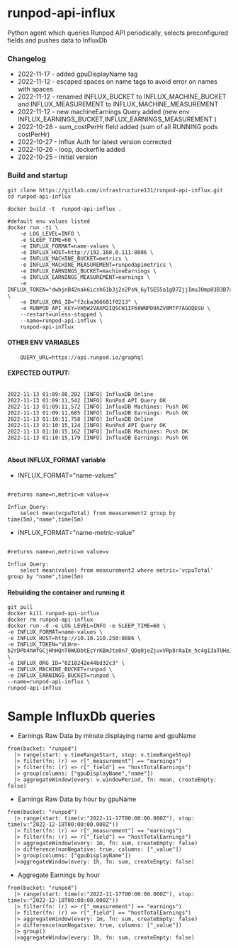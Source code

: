 # runpod-api-influx

Python agent which queries Runpod API periodically, selects preconfigured fields and pushes data to InfluxDb

### Changelog

- 2022-11-17 - added gpuDisplayName tag
- 2022-11-12 - escaped spaces on name tags to avoid error on names with spaces
- 2022-11-12 - renamed INFLUX_BUCKET to INFLUX_MACHINE_BUCKET and INFLUX_MEASUREMENT to INFLUX_MACHINE_MEASUREMENT
- 2022-11-12 - new machineEarnings Query added (new env INFLUX_EARNINGS_BUCKET,INFLUX_EARNINGS_MEASUREMENT )
- 2022-10-28 - sum_costPerHr field added (sum of all RUNNING pods costPerHr)
- 2022-10-27 - Influx Auth for latest version corrected
- 2022-10-26 - loop, dockerfile added
- 2022-10-25 - Initial version


### Build and startup

```
git clone https://gitlab.com/infrastructure131/runpod-api-influx.git
cd runpod-api-influx

docker build -t  runpod-api-influx .

#default env values listed
docker run -ti \
    -e LOG_LEVEL=INFO \
    -e SLEEP_TIME=60 \
    -e INFLUX_FORMAT=name-values \
    -e INFLUX_HOST=http://192.168.0.111:8086 \
    -e INFLUX_MACHINE_BUCKET=metrics \
    -e INFLUX_MACHINE_MEASUREMENT=runpodapimetrics \
    -e INFLUX_EARNINGS_BUCKET=machineEarnings \
    -e INFLUX_EARNINGS_MEASUREMENT=earnings \
    -e INFLUX_TOKEN="dwbjnB42nak6icsh61b3j2e2PsN_6yTSE55a1gD7ZjjImuJOmp03B3B7xxcTQeIKuI43w6TV_4v33C0AEDE1Cw==" \
    -e INFLUX_ORG_ID="f2cba366681f0213" \
    -e RUNPOD_API_KEY=VH5W2VAXM2IQSCW1IF68WNPD9AZV8MTP7AGOQESU \
    --restart=unless-stopped \
    --name=runpod-api-influx \
    runpod-api-influx

```

#### OTHER ENV VARIABLES

```
    QUERY_URL=https://api.runpod.io/graphql

```


#### EXPECTED OUTPUT:

```

2022-11-13 01:09:08,282 [INFO] InfluxDB Online
2022-11-13 01:09:11,542 [INFO] RunPod API Query OK
2022-11-13 01:09:11,572 [INFO] InfluxDB Machines: Push OK
2022-11-13 01:09:11,685 [INFO] InfluxDB Earnings: Push OK
2022-11-13 01:10:11,758 [INFO] InfluxDB Online
2022-11-13 01:10:15,124 [INFO] RunPod API Query OK
2022-11-13 01:10:15,162 [INFO] InfluxDB Machines: Push OK
2022-11-13 01:10:15,179 [INFO] InfluxDB Earnings: Push OK


```

#### About INFLUX_FORMAT variable


- INFLUX_FORMAT="name-values"
```

#returns name=n,metric=m value=v

Influx Query:
    select mean(vcpuTotal) from measurement2 group by time(5m),"name",time(5m)

```
- INFLUX_FORMAT="name-metric-value" 
```

#returns name=n,metric=m value=v

Influx Query:
    select mean(value) from measurement2 where metric='vcpuTotal' group by "name",time(5m)

```

#### Rebuilding the container and running it
```
git pull
docker kill runpod-api-influx 
docker rm runpod-api-influx 
docker run -d -e LOG_LEVEL=INFO -e SLEEP_TIME=60 \
-e INFLUX_FORMAT=name-values \
-e INFLUX_HOST=http://10.10.110.250:8086 \
-e INFLUX_TOKEN="VLHre-b2rDPb4hWfGCjHhHQnT0WUDbtEcYrKBmJte0n7_QDq0jeZjuvVRp8rAaIm_hc4g13aTUHe1cV4p0b7_w==" \
-e INFLUX_ORG_ID="0218242e44bd32c3" \
-e INFLUX_MACHINE_BUCKET=runpod \
-e INFLUX_EARNINGS_BUCKET=runpod \
--name=runpod-api-influx \
runpod-api-influx
```


# Sample InfluxDb queries

- Earnings Raw Data by minute displaying name and gpuName
```
from(bucket: "runpod")
  |> range(start: v.timeRangeStart, stop: v.timeRangeStop)
  |> filter(fn: (r) => r["_measurement"] == "earnings")
  |> filter(fn: (r) => r["_field"] == "hostTotalEarnings")
  |> group(columns: ["gpuDisplayName","name"])
  |> aggregateWindow(every: v.windowPeriod, fn: mean, createEmpty: false)
```
- Earnings Raw Data by hour by gpuName

```
from(bucket: "runpod")
  |> range(start: time(v:"2022-11-17T00:00:00.000Z"), stop: time(v:"2022-12-18T00:00:00.000Z"))
  |> filter(fn: (r) => r["_measurement"] == "earnings")
  |> filter(fn: (r) => r["_field"] == "hostTotalEarnings")
  |> aggregateWindow(every: 1m, fn: sum, createEmpty: false)
  |> difference(nonNegative: true, columns: ["_value"])
  |> group(columns: ["gpuDisplayName"])
  |>aggregateWindow(every: 1h, fn: sum, createEmpty: false)

```

- Aggregate Earnings by hour
```
from(bucket: "runpod")
  |> range(start: time(v:"2022-11-17T00:00:00.000Z"), stop: time(v:"2022-12-18T00:00:00.000Z"))
  |> filter(fn: (r) => r["_measurement"] == "earnings")
  |> filter(fn: (r) => r["_field"] == "hostTotalEarnings")
  |> aggregateWindow(every: 1m, fn: sum, createEmpty: false)
  |> difference(nonNegative: true, columns: ["_value"])
  |> group()
  |>aggregateWindow(every: 1h, fn: sum, createEmpty: false)
```
